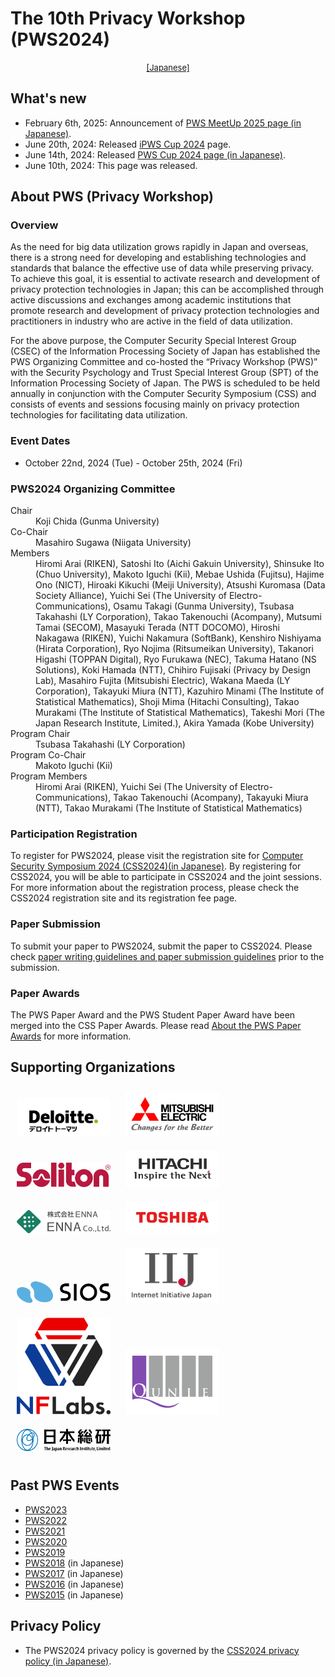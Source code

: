 # The 10th Privacy Workshop (PWS2024)
<div style="text-align: center;">
 <font size="2">
  <a href="./index.html">[Japanese]</a>
 </font>
</div>

## What's new
- February 6th, 2025: Announcement of [PWS MeetUp 2025 page (in Japanese)](./MeetUp2025.html).
- June 20th, 2024: Released [iPWS Cup 2024](https://www.iwsec.org/pws/ipws2024/index.html) page.
- June 14th, 2024: Released [PWS Cup 2024 page (in Japanese)](./cup24.html).
- June 10th, 2024: This page was released.

## About PWS (Privacy Workshop)
### Overview
As the need for big data utilization grows rapidly in Japan and overseas, there is a strong need for developing and establishing technologies and standards that balance the effective use of data while preserving privacy. To achieve this goal, it is essential to activate research and development of privacy protection technologies in Japan; this can be accomplished through active discussions and exchanges among academic institutions that promote research and development of privacy protection technologies and practitioners in industry who are active in the field of data utilization.

For the above purpose, the Computer Security Special Interest Group (CSEC) of the Information Processing Society of Japan has established the PWS Organizing Committee and co-hosted the “Privacy Workshop (PWS)” with the Security Psychology and Trust Special Interest Group (SPT) of the Information Processing Society of Japan. The PWS is scheduled to be held annually in conjunction with the Computer Security Symposium (CSS) and consists of events and sessions focusing mainly on privacy protection technologies for facilitating data utilization.

### Event Dates
- October 22nd, 2024 (Tue) - October 25th, 2024 (Fri)

### PWS2024 Organizing Committee
<dl>
 <dt>Chair</dt>
  <dd>Koji Chida (Gunma University)</dd>
 <dt>Co-Chair</dt>
  <dd>Masahiro Sugawa (Niigata University)</dd>
 <dt>Members</dt>
  <dd>
   Hiromi Arai (RIKEN), Satoshi Ito (Aichi Gakuin University), Shinsuke Ito (Chuo University), Makoto Iguchi (Kii), 
   Mebae Ushida (Fujitsu), Hajime Ono (NICT), Hiroaki Kikuchi (Meiji University), Atsushi Kuromasa (Data Society Alliance), 
   Yuichi Sei (The University of Electro-Communications), Osamu Takagi (Gunma University), Tsubasa Takahashi (LY Corporation), Takao Takenouchi (Acompany), 
   Mutsumi Tamai (SECOM), Masayuki Terada (NTT DOCOMO), Hiroshi Nakagawa (RIKEN), Yuichi Nakamura (SoftBank), 
   Kenshiro Nishiyama (Hirata Corporation), Ryo Nojima (Ritsumeikan University), Takanori Higashi (TOPPAN Digital), Ryo Furukawa (NEC), 
   Takuma Hatano (NS Solutions), Koki Hamada (NTT), Chihiro Fujisaki (Privacy by Design Lab), Masahiro Fujita (Mitsubishi Electric), 
   Wakana Maeda (LY Corporation), Takayuki Miura (NTT), Kazuhiro Minami (The Institute of Statistical Mathematics), Shoji Mima (Hitachi Consulting), 
   Takao Murakami (The Institute of Statistical Mathematics), Takeshi Mori (The Japan Research Institute, Limited.), Akira Yamada (Kobe University)
  </dd>
 <dt>Program Chair</dt>
  <dd>Tsubasa Takahashi (LY Corporation)</dd>
 <dt>Program Co-Chair</dt>
  <dd>Makoto Iguchi (Kii)</dd>
 <dt>Program Members</dt>
  <dd>
   Hiromi Arai (RIKEN), 
   Yuichi Sei (The University of Electro-Communications),
   Takao Takenouchi (Acompany), 
   Takayuki Miura (NTT), 
   Takao Murakami (The Institute of Statistical Mathematics)
  </dd>
</dl>

### Participation Registration
To register for PWS2024, please visit the registration site for [Computer Security Symposium 2024 (CSS2024)(in Japanese)](https://www.iwsec.org/css/2024/). By registering for CSS2024, you will be able to participate in CSS2024 and the joint sessions.  
For more information about the registration process, please check the CSS2024 registration site and its registration fee page.

### Paper Submission
To submit your paper to PWS2024, submit the paper to CSS2024. Please check [paper writing guidelines and paper submission guidelines](https://www.iwsec.org/css/2024/writing.html) prior to the submission. 

### Paper Awards
The PWS Paper Award and the PWS Student Paper Award have been merged into the CSS Paper Awards. Please read [About the PWS Paper Awards](https://www.iwsec.org/css/2024/award.html#css) for more information.

## Supporting Organizations
<a href="http://www.deloitte.com/jp/cyber"><img src="Images/sponsors/DEL_g_PRI_RGB.jpg" alt="Logo" style="width:150px; margin: 10px"></a>
<a href="https://www.mitsubishielectric.co.jp/"><img src="Images/sponsors/05-CorporateLogoCfB-color.png"  alt="Logo" style="width:150px; margin: 10px"></a>
<a href="https://www.soliton.co.jp/"><img src="Images/sponsors/Soliton_logo.png" alt="Logo" style="width:150px; margin: 10px"></a>
<a href="https://www.hitachi.co.jp/rd/"><img src="Images/sponsors/Hitachi_cs_01_01.png" alt="Logo" style="width:150px; margin: 10px"></a>
<a href="https://www.enna.co.jp/"><img src="Images/sponsors/ENNA_logo.png" alt="Logo" style="width:150px; margin: 10px"></a>
<a href="https://www.global.toshiba/jp/top.html"><img src="Images/sponsors/Toshiba_Logo_Red_RGB.png" 
 alt="Logo" style="width:150px; margin: 10px"></a>
<a href="https://www.sios.com/"><img src="Images/sponsors/logo-sios.svg" alt="Logo" style="width:150px; margin: 10px"></a>
<a href="https://www.iij.ad.jp/wizsafe/"><img src="Images/sponsors/iij_logo2.png" alt="Logo" style="width:150px; margin: 10px"></a>
<a href="https://nflabs.jp/"><img src="Images/sponsors/nflabs_logo.jpg" alt="Logo" style="width:150px; margin: 10px"></a>
<a href="https://www.qunie.com/"><img src="Images/sponsors/Mark_Lage-A.jpg" alt="Logo" style="width:150px; margin: 10px"></a>
<a href="https://www.jri.co.jp/"><img src="Images/sponsors/Logo_JRI_J.svg" alt="Logo" style="width:150px; margin: 10px"></a>

## Past PWS Events
- [PWS2023](https://www.iwsec.org/pws/2023/index_e.html)
- [PWS2022](https://www.iwsec.org/pws/2022/index_e.html)
- [PWS2021](https://www.iwsec.org/pws/2021/index_e.html)
- [PWS2020](https://www.iwsec.org/pws/2020/index_e.html)
- [PWS2019](https://www.iwsec.org/pws/2019/index_e.html)
- [PWS2018](https://www.iwsec.org/pws/2018/) (in Japanese)
- [PWS2017](https://www.iwsec.org/pws/2017/) (in Japanese)
- [PWS2016](https://www.iwsec.org/pws/2016/) (in Japanese)
- [PWS2015](https://www.iwsec.org/pws/2015/) (in Japanese)

## Privacy Policy
- The PWS2024 privacy policy is governed by the [CSS2024 privacy policy (in Japanese)](https://www.iwsec.org/css/2024/privacy.html).
